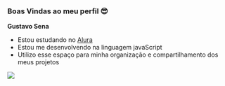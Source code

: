### Boas Vindas ao meu perfil 😎

**Gustavo Sena**
- Estou estudando no [Alura](https//www.alura.com.br)
- Estou me desenvolvendo na linguagem javaScript
- Utilizo esse espaço para minha organização e compartilhamento dos meus projetos

![](https://media1.tenor.com/m/V4CYMjRVbxMAAAAC/out-of-this-world.gif)
